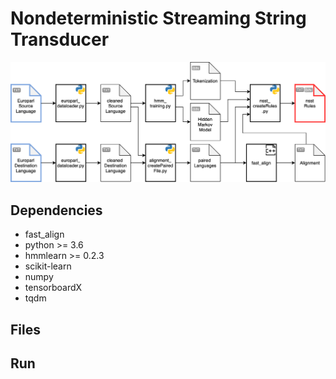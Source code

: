 # Nondeterministic Streaming String Transducer
![Datenfluss durch die einzelnen Verarbeitungsschritte.](Overview.png)


## Dependencies
- fast_align
- python >= 3.6
- hmmlearn >= 0.2.3
- scikit-learn
- numpy
- tensorboardX
- tqdm

## Files


## Run
